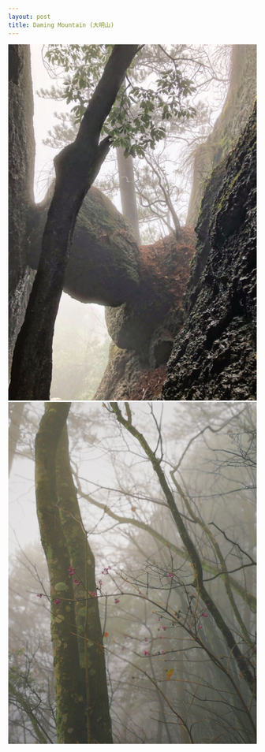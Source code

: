 ```yaml
---
layout: post
title: Daming Mountain (大明山)
---
```


![](/assets/photos/daming-mountain-1.jpg)
![](/assets/photos/daming-mountain-2.jpg)